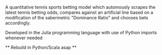 A quantitative tennis sports betting model which automously scrapes the latest tennis betting odds, compares against 
an artificial line based on a modification of the sabermetric "Dominance Ratio" and chooses bets accordingly.

Developed in the Julia programming language with use of Python imports whenever needed

** Rebuild in Python/Scala asap **

